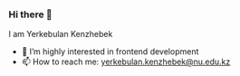 ### Hi there 👋

I am Yerkebulan Kenzhebek

- 🌱 I’m highly interested in frontend development
- 📫 How to reach me: yerkebulan.kenzhebek@nu.edu.kz

<!--
**yerkebulanx/yerkebulanx** is a ✨ _special_ ✨ repository because its `README.md` (this file) appears on your GitHub profile.

Here are some ideas to get you started:

- 🔭 I’m currently working on ...
- 🌱 I’m currently learning ...
- 👯 I’m looking to collaborate on ...
- 🤔 I’m looking for help with ...
- 💬 Ask me about ...
- 📫 How to reach me: ...
- 😄 Pronouns: ...
- ⚡ Fun fact: ...
-->
